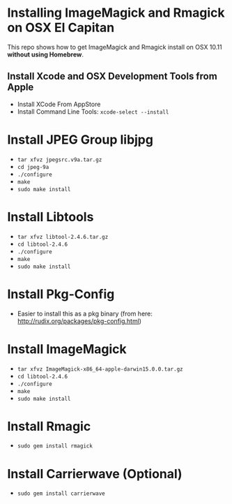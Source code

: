 # Installing ImageMagick and Rmagick on OSX El Capitan

This repo shows how to get ImageMagick and Rmagick install on OSX 10.11 __without using Homebrew__.  


## Install Xcode and OSX Development Tools from Apple

* Install XCode From AppStore
* Install Command Line Tools: `xcode-select --install`

# Install JPEG Group libjpg

* `tar xfvz jpegsrc.v9a.tar.gz`
* `cd jpeg-9a`
* `./configure`
* `make`
* `sudo make install`



# Install Libtools

* `tar xfvz libtool-2.4.6.tar.gz`
* `cd libtool-2.4.6`
* `./configure`
* `make`
* `sudo make install`


# Install Pkg-Config

* Easier to install this as a pkg binary (from here: http://rudix.org/packages/pkg-config.html)

# Install ImageMagick

* `tar xfvz ImageMagick-x86_64-apple-darwin15.0.0.tar.gz`
* `cd libtool-2.4.6`
* `./configure`
* `make`
* `sudo make install`

# Install Rmagic

* `sudo gem install rmagick`


# Install Carrierwave (Optional)

* `sudo gem install carrierwave`